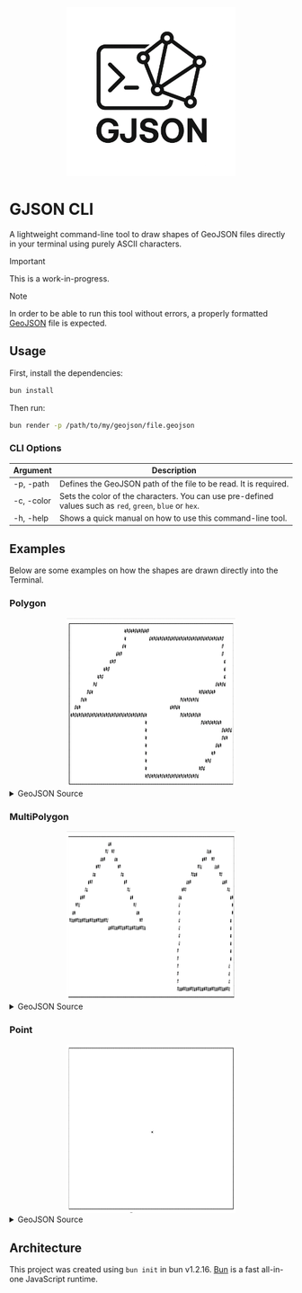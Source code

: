<div align="center">
  <img src="assets/logo.png" alt="GJSON" width="300">
</div>

# GJSON CLI

A lightweight command-line tool to draw shapes of GeoJSON files directly in your terminal using purely ASCII characters.

> [!IMPORTANT]
> This is a work-in-progress.

> [!NOTE]  
> In order to be able to run this tool without errors, a properly formatted [GeoJSON](https://geojson.org/) file is expected.

## Usage

First, install the dependencies:

```bash
bun install
```

Then run:

```bash
bun render -p /path/to/my/geojson/file.geojson
```

### CLI Options

| Argument   | Description                                                                                                 |
| ---------  | ----------------------------------------------------------------------------------------------------------- |
| -p, -path  | Defines the GeoJSON path of the file to be read. It is required.                                            | 
| -c, -color | Sets the color of the characters. You can use pre-defined values such as `red`, `green`, `blue` or   `hex`. |
| -h, -help  | Shows a quick manual on how to use this command-line tool.                                                  |

## Examples

Below are some examples on how the shapes are drawn directly into the Terminal.

### Polygon
<div align="center">
  <img src="assets/polygon-example.png" alt="GJSON - Polygon Example" width="300" height="300">
</div>
<details>
    <summary>GeoJSON Source</summary>

```json
{
  "type": "FeatureCollection",
  "features": [
    {
      "type": "Feature",
      "properties": {},
      "geometry": {
        "coordinates": [
          [
            [
              21.553846440766222,
              -3.5761219557684285
            ],
            [
              19.364563681482196,
              -5.600557585212471
            ],
            [
              22.402786978643263,
              -5.592681085114265
            ],
            [
              22.44247410755159,
              -7.381646533112374
            ],
            [
              24.449334747149777,
              -7.279393098686725
            ],
            [
              25.925007333045357,
              -6.026734807424532
            ],
            [
              23.434124979442572,
              -5.387358369478122
            ],
            [
              25.663377329188904,
              -4.541687126455926
            ],
            [
              25.5920881742598,
              -3.32278237653
            ],
            [
              23.632476340185207,
              -3.3069692400435713
            ],
            [
              21.545942591061817,
              -3.0138163816034336
            ],
            [
              21.553846440766222,
              -3.5761219557684285
            ]
          ]
        ],
        "type": "Polygon"
      }
    }
  ]
}
```

</details>

### MultiPolygon
<div align="center">
  <img src="assets/multi-polygon-example.png" alt="GJSON - MultiPolygon Example" width="300" height="300">
</div>
<details>
    <summary>GeoJSON Source</summary>

```json
{
   "type":"FeatureCollection",
   "features":[
      {
         "type":"Feature",
         "properties":{},
         "geometry":{
            "type":"MultiPolygon",
            "coordinates":[
               [
                  [
                     [
                        138.76876258332965,
                        36.919172980201765
                     ],
                     [
                        138.25710231340952,
                        36.565094500742944
                     ],
                     [
                        139.19912164439575,
                        36.5323901149124
                     ],
                     [
                        138.76876258332965,
                        36.919172980201765
                     ]
                  ]
               ],
               [
                  [
                     [
                        140.01993796291652,
                        36.90081457620067
                     ],
                     [
                        139.63550174574743,
                        36.68645202801504
                     ],
                     [
                        139.6193800321294,
                        36.28404056311929
                     ],
                     [
                        140.2771738534592,
                        36.27466538686795
                     ],
                     [
                        140.31722944262208,
                        36.6678696854988
                     ],
                     [
                        140.01993796291652,
                        36.90081457620067
                     ]
                  ]
               ]
            ]
         }
      }
   ]
}
```

</details>

### Point
<div align="center">
  <img src="assets/point-example.png" alt="GJSON - Point Example" width="300" height="300">
</div>
<details>
    <summary>GeoJSON Source</summary>

```json
{
   "type":"FeatureCollection",
   "features":[
      {
         "type":"Feature",
         "properties":{
            
         },
         "geometry":{
            "coordinates":[
               135.50717035165428,
               34.689724041981776
            ],
            "type":"Point"
         }
      }
   ]
}
```

</details>

## Architecture

This project was created using `bun init` in bun v1.2.16. [Bun](https://bun.sh) is a fast all-in-one JavaScript runtime.
